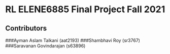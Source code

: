 # RL ELENE6885 Final Project Fall 2021

## Contributors

###Ayman Aslam Talkani    (aat2193)
###Shambhavi Roy          (sr3767)
###Saravanan Govindarajan (s63896)
